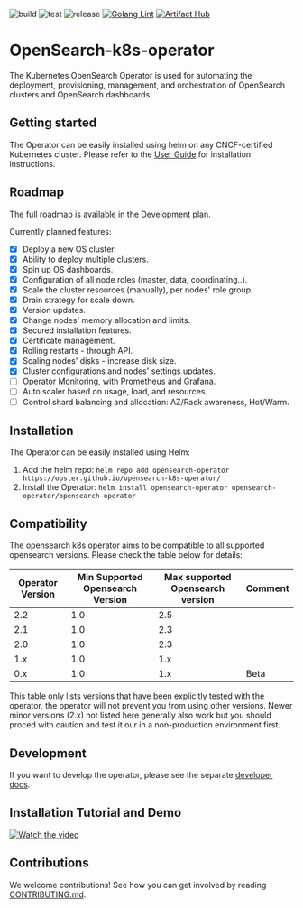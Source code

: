 ![build](https://github.com/opster/opensearch-k8s-operator/actions/workflows/docker-build.yaml/badge.svg) ![test](https://github.com/opster/opensearch-k8s-operator/actions/workflows/testing.yaml/badge.svg) ![release](https://img.shields.io/github/v/release/opster/opensearch-k8s-operator) [![Golang Lint](https://github.com/Opster/opensearch-k8s-operator/actions/workflows/linting.yaml/badge.svg)](https://github.com/Opster/opensearch-k8s-operator/actions/workflows/linting.yaml) [![Artifact Hub](https://img.shields.io/endpoint?url=https://artifacthub.io/badge/repository/opensearch-operator)](https://artifacthub.io/packages/search?repo=opensearch-operator)

# OpenSearch-k8s-operator

The Kubernetes OpenSearch Operator is used for automating the deployment, provisioning, management, and orchestration of OpenSearch clusters and OpenSearch dashboards.

## Getting started

The Operator can be easily installed using helm on any CNCF-certified Kubernetes cluster. Please refer to the [User Guide](./docs/userguide/main.md) for installation instructions.

## Roadmap

The full roadmap is available in the [Development plan](./docs/designs/dev-plan.md).

Currently planned features:

- [x] Deploy a new OS cluster.
- [x] Ability to deploy multiple clusters.
- [x] Spin up OS dashboards.
- [x] Configuration of all node roles (master, data, coordinating..).
- [x] Scale the cluster resources (manually), per nodes' role group.
- [x] Drain strategy for scale down.
- [x] Version updates.
- [x] Change nodes' memory allocation and limits.
- [x] Secured installation features.
- [x] Certificate management.
- [x] Rolling restarts - through API.
- [x] Scaling nodes' disks - increase disk size.
- [x] Cluster configurations and nodes' settings updates.
- [ ] Operator Monitoring, with Prometheus and Grafana.
- [ ] Auto scaler based on usage, load, and resources.
- [ ] Control shard balancing and allocation: AZ/Rack awareness, Hot/Warm.

## Installation

The Operator can be easily installed using Helm:

1. Add the helm repo: `helm repo add opensearch-operator https://opster.github.io/opensearch-k8s-operator/`
2. Install the Operator: `helm install opensearch-operator opensearch-operator/opensearch-operator`

## Compatibility

The opensearch k8s operator aims to be compatible to all supported opensearch versions. Please check the table below for details:

| Operator Version | Min Supported Opensearch Version | Max supported Opensearch version | Comment |
|------------------|----------------------------------|----------------------------------|---------|
| 2.2              | 1.0                              | 2.5                              |         |
| 2.1              | 1.0                              | 2.3                              |         |
| 2.0              | 1.0                              | 2.3                              |         |
| 1.x              | 1.0                              | 1.x                              |         |
| 0.x              | 1.0                              | 1.x                              | Beta    |

This table only lists versions that have been explicitly tested with the operator, the operator will not prevent you from using other versions. Newer minor versions (2.x) not listed here generally also work but you should proced with caution and test it our in a non-production environment first.

## Development

If you want to develop the operator, please see the separate [developer docs](./docs/developing.md).

## Installation Tutorial and Demo

[![Watch the video](https://opster.com/wp-content/uploads/2022/05/Operator-Installation-Tutorial.png)](https://player.vimeo.com/video/708641527)

## Contributions

We welcome contributions! See how you can get involved by reading [CONTRIBUTING.md](./CONTRIBUTING.md).
